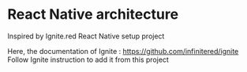 # React Native architecture

Inspired by Ignite.red React Native setup project

Here, the documentation of Ignite : https://github.com/infinitered/ignite
Follow Ignite instruction to add it from this project
